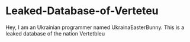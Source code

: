 # Leaked-Database-of-Verteteu
Hey, I am an Ukrainian programmer named UkrainaEasterBunny. This is a leaked database of the nation Vertetbleu
